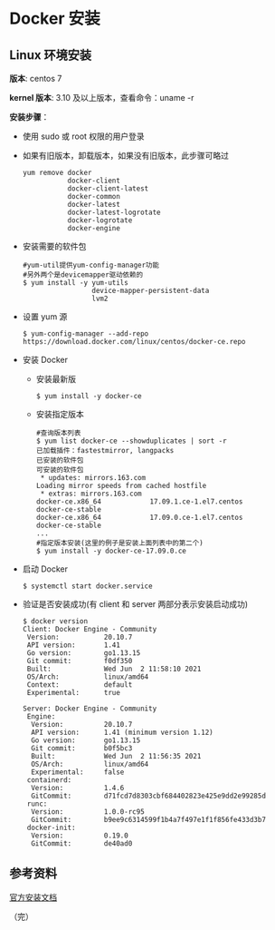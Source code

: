 # Docker 安装

## Linux 环境安装

**版本**: centos 7 

**kernel 版本**: 3.10 及以上版本，查看命令：uname -r

**安装步骤**：

+ 使用 sudo 或 root 权限的用户登录

+ 如果有旧版本，卸载版本，如果没有旧版本，此步骤可略过

  ```
  yum remove docker
             docker-client
             docker-client-latest
             docker-common
             docker-latest
             docker-latest-logrotate
             docker-logrotate
             docker-engine                      
  ```

+ 安装需要的软件包

  ```
  #yum-util提供yum-config-manager功能
  #另外两个是devicemapper驱动依赖的
  $ yum install -y yum-utils 
                   device-mapper-persistent-data 
                   lvm2
  
  ```

+ 设置 yum 源

  ```
  $ yum-config-manager --add-repo https://download.docker.com/linux/centos/docker-ce.repo
  ```

+ 安装 Docker

  + 安装最新版

    ```
    $ yum install -y docker-ce
    ```

  + 安装指定版本

    ```
    #查询版本列表
    $ yum list docker-ce --showduplicates | sort -r
    已加载插件：fastestmirror, langpacks
    已安装的软件包
    可安装的软件包
     * updates: mirrors.163.com
    Loading mirror speeds from cached hostfile
     * extras: mirrors.163.com
    docker-ce.x86_64            17.09.1.ce-1.el7.centos            docker-ce-stable
    docker-ce.x86_64            17.09.0.ce-1.el7.centos            docker-ce-stable
    ...
    #指定版本安装(这里的例子是安装上面列表中的第二个)
    $ yum install -y docker-ce-17.09.0.ce
    
    ```

+ 启动 Docker

  ```
  $ systemctl start docker.service
  ```

+ 验证是否安装成功(有 client 和 server 两部分表示安装启动成功)

  ```
  $ docker version
  Client: Docker Engine - Community
   Version:           20.10.7
   API version:       1.41
   Go version:        go1.13.15
   Git commit:        f0df350
   Built:             Wed Jun  2 11:58:10 2021
   OS/Arch:           linux/amd64
   Context:           default
   Experimental:      true
  
  Server: Docker Engine - Community
   Engine:
    Version:          20.10.7
    API version:      1.41 (minimum version 1.12)
    Go version:       go1.13.15
    Git commit:       b0f5bc3
    Built:            Wed Jun  2 11:56:35 2021
    OS/Arch:          linux/amd64
    Experimental:     false
   containerd:
    Version:          1.4.6
    GitCommit:        d71fcd7d8303cbf684402823e425e9dd2e99285d
   runc:
    Version:          1.0.0-rc95
    GitCommit:        b9ee9c6314599f1b4a7f497e1f1f856fe433d3b7
   docker-init:
    Version:          0.19.0
    GitCommit:        de40ad0
  ```

  
## 参考资料

[官方安装文档](https://docs.docker.com/engine/install/centos/)

（完）
